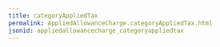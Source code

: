 ```yaml
---
title: categoryAppliedTax
permalink: AppliedAllowanceCharge.categoryAppliedTax.html
jsonid: appliedallowancecharge_categoryappliedtax
---
```


